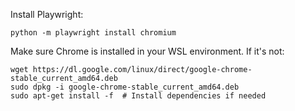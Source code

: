 Install Playwright:

```
python -m playwright install chromium
```

Make sure Chrome is installed in your WSL environment. If it's not:

```
wget https://dl.google.com/linux/direct/google-chrome-stable_current_amd64.deb
sudo dpkg -i google-chrome-stable_current_amd64.deb
sudo apt-get install -f  # Install dependencies if needed
```
